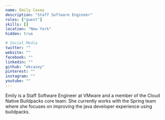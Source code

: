 ```yaml
---
name: Emily Casey
description: "Staff Software Engineer"
roles: ["guest"]
skills: []
location: "New York"
hidden: true

# Social Media
twitter: ""
website: ""
facebook: ""
linkedin: ""
github: "ekcasey"
pinterest: ""
instagram: ""
youtube: ""
---
```

<!-- markdownlint-disable MD041-->
Emily is a Staff Software Engineer at VMware and a member of the Cloud Native Buildpacks core team. She currently works with the Spring team where she focuses on improving the java developer experience using buildpacks.

<!--more-->
